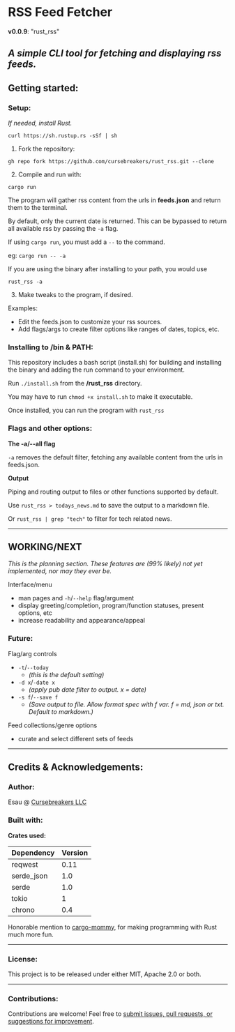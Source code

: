# RSS Feed Fetcher

**v0.0.9**: "rust_rss"

*A simple CLI tool for fetching and displaying rss feeds.*
---
## Getting started:

### Setup:

*If needed, install Rust.*

`curl https://sh.rustup.rs -sSf | sh`

1. Fork the repository:

`gh repo fork https://github.com/cursebreakers/rust_rss.git --clone`

2. Compile and run with:

`cargo run`

The program will gather rss content from the urls in **feeds.json** and return them to the terminal. 

By default, only the current date is returned. This can be bypassed to return all available rss by passing the `-a` flag. 

If using `cargo run`, you must add a `--` to the command. 

eg: `cargo run -- -a`

If you are using the binary after installing to your path, you would use

`rust_rss -a`

3. Make tweaks to the program, if desired.

Examples:
- Edit the feeds.json to customize your rss sources.
- Add flags/args to create filter options like ranges of dates, topics, etc.

### Installing to /bin & PATH:

This repository includes a bash script (install.sh) for building and installing the binary and adding the run command to your environment.

Run `./install.sh` from the **/rust_rss** directory.

You may have to run `chmod +x install.sh` to make it executable.

Once installed, you can run the program with `rust_rss`

### Flags and other options:

**The -a/--all flag**

`-a` removes the default filter, fetching any available content from the urls in feeds.json.

**Output**

Piping and routing output to files or other functions supported by default.

Use `rust_rss > todays_news.md` to save the output to a markdown file.

Or `rust_rss | grep "tech"` to filter for tech related news.

---
## WORKING/NEXT

*This is the planning section. These features are (99% likely) not yet implemented, nor may they ever be.*

Interface/menu
- man pages and `-h`/`--help` flag/argument
- display greeting/completion, program/function statuses, present options, etc
- increase readability and appearance/appeal

### Future:

Flag/arg controls
- `-t`/`--today` 
  - *(this is the default setting)*
- `-d x`/`-date x` 
  - *(apply pub date filter to output. x = date)*
- `-s f`/`--save f` 
  - *(Save output to file. Allow format spec with f var. f = md, json or txt. Default to markdown.)*

Feed collections/genre options
- curate and select different sets of feeds

---

## Credits & Acknowledgements:

### Author: 

Esau @ [Cursebreakers LLC](https://cursebreakers.net)

### Built with:

**Crates used:**

| Dependency | Version |
|------------|------|
| reqwest    | 0.11 |
| serde_json | 1.0  |
| serde      | 1.0  |
| tokio      | 1    |
| chrono     | 0.4  |

Honorable mention to [cargo-mommy](https://github.com/Gankra/cargo-mommy), for making programming with Rust much more fun.

---
### License:

This project is to be released under either MIT, Apache 2.0 or both.

---
### Contributions:

Contributions are welcome! Feel free to [submit issues, pull requests, or suggestions for improvement](mailto:hello@cursebreakers.net).


